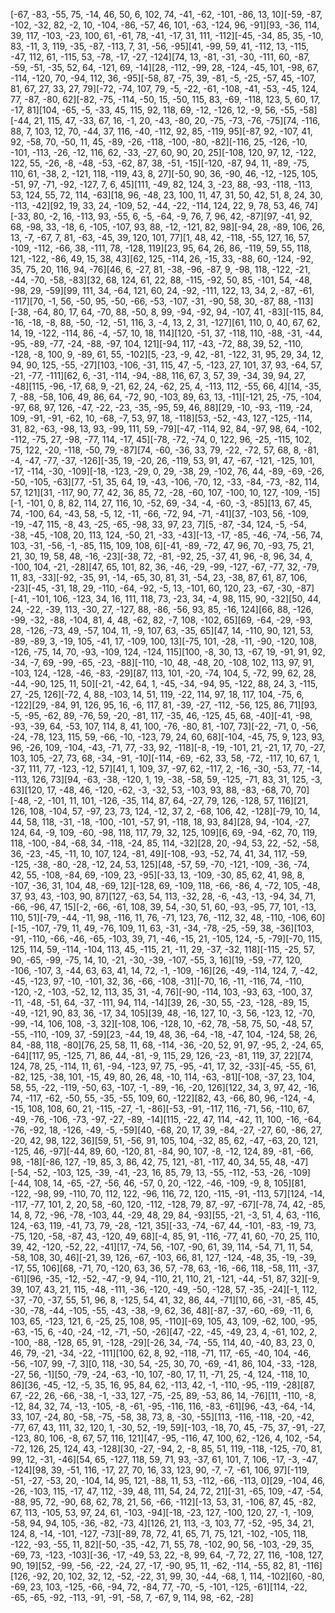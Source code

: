 [-67, -83, -55, 75, -14, 46, 50, 6, 102, 74, -41, -62, -101, -86, 13, 10][-59, -87, -102, -32, 82, -2, 10, -104, -86, -57, 46, 101, -63, -124, 96, -91][93, -36, 114, 39, 117, -103, -23, 100, 61, -61, 78, -41, -17, 31, 111, -112][-45, -34, 85, 35, -10, 83, -11, 3, 119, -35, -87, -113, 7, 31, -56, -95][41, -99, 59, 41, -112, 13, -115, -47, 112, 61, -115, 53, -78, -17, -27, -124][74, 13, -81, -31, -30, -111, 60, -87, -59, -51, -35, 52, 64, -121, 69, -14][28, -112, -99, 28, -124, -45, 101, -98, 67, -114, -120, 70, -94, 112, 36, -95][-58, 87, -75, 39, -81, -5, -25, -57, 45, -107, 81, 67, 27, 33, 27, 79][-72, -74, 107, 79, -5, -22, -61, -108, -41, -53, -45, 124, 77, -87, -80, 62][-82, -75, -114, -50, 15, -50, 115, 83, -69, -118, 123, 5, 60, 17, -17, 81][104, -65, -5, -33, 45, 115, 92, 118, 69, -12, -126, 12, -9, 56, -55, -58][-44, 21, 115, 47, -33, 67, 16, -1, 20, -43, -80, 20, -75, -73, -76, -75][74, -116, 88, 7, 103, 12, 70, -44, 37, 116, -40, -112, 92, 85, -119, 95][-87, 92, -107, 41, 92, -58, 70, -50, 11, 45, -89, -26, -118, -100, -80, -82][-116, 25, -126, -10, -101, -113, -26, -12, 116, 62, -33, -27, 60, 90, 20, 25][-108, 120, 97, 12, -122, 122, 55, -26, -8, -48, -53, -62, 87, 38, -51, -15][-120, -87, 94, 11, -89, -75, 110, 61, -38, 2, -121, 118, -119, 43, 8, 27][-50, 90, 36, -90, 46, -12, -125, 105, -51, 97, -71, -92, -127, 7, 6, 45][111, -49, 82, 124, 3, -23, 88, -93, -118, -113, 53, 124, 55, 72, 114, -63][18, 96, -48, 23, 100, 11, 47, 31, 50, 42, 51, 8, 24, 30, -113, -42][92, 19, 33, 24, -109, 52, -44, -22, -114, 124, 22, 9, 78, 53, 46, 74][-33, 80, -2, 16, -113, 93, -55, 6, -5, -64, -9, 76, 7, 96, 42, -87][97, -41, 92, 68, -98, 33, -18, 6, -105, -107, 93, 88, -12, -121, 82, 98][-94, 28, -89, 106, 26, 13, -7, -67, 7, 81, -63, -45, 39, 120, 101, 77][1, 48, 42, -118, -55, 127, 16, 57, -109, -112, -66, 38, -111, 78, -128, 119][23, 95, 64, 26, 86, -119, 59, 55, 118, 121, -122, -86, 49, 15, 38, 43][62, 125, -114, 26, -15, 33, -88, 60, -124, -92, 35, 75, 20, 116, 94, -76][46, 6, -27, 81, -38, -96, -87, 9, -98, 118, -122, -21, -44, -70, -58, -83][32, 68, 124, 61, 22, 88, -115, -92, 50, 85, -101, 54, -48, -98, 29, -59][99, 111, 34, -64, 121, 60, 24, -92, -111, 122, 13, 34, 2, -87, -61, -117][70, -1, 56, -50, 95, -50, -66, -53, -107, -31, -90, 58, 30, -87, 88, -113][-38, -64, 80, 17, 64, -70, 88, -50, 8, 99, -94, -92, 94, -107, 41, -83][-115, 84, -16, -18, -8, 88, -50, -12, -51, 116, 3, -4, 13, 2, 31, -127][61, 110, 0, 40, 67, 62, 14, 19, -122, -114, 86, -4, -57, 10, 18, 114][120, -51, 37, -118, 110, -88, -31, -44, -95, -89, -77, -24, -88, -97, 104, 121][-94, 117, -43, -72, 88, 39, 52, -110, -128, -8, 100, 9, -89, 61, 55, -102][5, -23, -9, 42, -81, -122, 31, 95, 29, 34, 12, 94, 90, 125, -55, -27][103, -106, -31, 115, 47, -5, -123, 27, 101, 37, 93, -64, 57, -21, -77, -111][62, 6, -31, -114, -94, -88, 116, 67, 3, 57, 39, -34, 39, 94, 27, -48][115, -96, -17, 68, 9, -21, 62, 24, -62, 25, 4, -113, 112, -55, 66, 4][14, -35, 7, -88, -58, 106, 49, 86, 64, -72, 90, -103, 89, 63, 13, -11][-121, 25, -75, -104, -97, 68, 97, 126, -47, -22, -23, -35, -95, 59, 46, 88][29, -10, -93, -119, -24, 109, -91, -91, -62, 10, -68, -7, 53, 97, 18, -118][53, -52, -43, 127, -125, -114, 31, 82, -63, -98, 13, 93, -99, 111, 59, -79][-47, -114, 92, 84, -97, 98, 64, -102, -112, -75, 27, -98, -77, 114, -17, 45][-78, -72, -74, 0, 122, 96, -25, -115, 102, 75, 122, -20, -118, -50, 79, -87][74, -60, -36, 33, 79, -22, -72, 57, 68, 8, -81, -4, -47, -77, -37, -126][-35, 19, -20, 26, -119, 53, 91, 47, -67, -121, -125, 101, -17, -114, -30, -109][-18, -123, -29, 0, 29, -38, 29, -102, 76, 44, -89, -69, -26, -50, -105, -63][77, -51, 35, 64, 19, -43, -106, -70, 12, -33, -84, -73, -82, 114, 57, 121][31, -117, 90, 77, 42, 36, 85, 72, -28, -60, 107, -100, 10, 127, -109, -15][-1, -101, 0, 8, 82, 114, 27, 116, 10, -52, 69, -34, -4, -60, -3, -85][13, 67, 45, 74, -100, 64, -43, 58, -5, 12, -11, -66, -72, 94, -71, -41][37, -103, 56, -109, -19, -47, 115, -8, 43, -25, -65, -98, 33, 97, 23, 7][5, -87, -34, 124, -5, -54, -38, -45, -108, 20, 113, 124, -50, 21, -33, -43][-13, -17, -85, -46, -74, -56, 74, 103, -31, -56, -1, -85, 115, 109, 108, 6][-41, -89, -72, 47, 96, 70, -93, 75, 21, 21, 30, 19, 58, 48, -16, -23][-38, 72, -81, -92, 25, -37, 41, 96, -8, 96, 34, 4, -100, 104, -21, -28][47, 65, 101, 82, 36, -46, -29, -99, -127, -67, -77, 32, -79, 11, 83, -33][-92, -35, 91, -14, -65, 30, 81, 31, -54, 23, -38, 87, 61, 87, 106, -23][-45, -31, 18, 29, -110, -64, -92, -5, 13, -101, 60, 120, 23, -67, -30, -87][-41, -101, 106, -123, 34, 16, 111, 118, 73, -23, 34, -4, 98, 115, 90, -32][50, 44, 24, -22, -39, 113, -30, 27, -127, 88, -86, -56, 93, 85, -16, 124][66, 88, -126, -99, -32, -88, -104, 81, 4, 48, -62, 82, -7, 108, -102, 65][69, -64, -29, -93, 28, -126, -73, 49, -57, 104, 11, -9, 107, 63, -35, 65][47, 14, -110, 90, 121, 53, -89, -89, 3, -19, 105, -41, 17, -109, 100, 13][-75, 101, -28, -11, -90, -120, 108, -126, -75, 14, 70, -93, -109, 124, -124, 115][100, -8, 30, 13, -67, 19, -91, 91, 92, -34, -7, 69, -99, -65, -23, -88][-110, -10, 48, -48, 20, -108, 102, 113, 97, 91, -103, 124, -128, -46, -83, -29][87, 113, 101, -20, -74, 104, 5, -72, 99, 62, 28, -44, -90, 125, 11, 50][-21, -42, 64, 1, -45, -34, -94, 95, -122, 88, 24, 3, -115, 27, -25, 126][-72, 4, 88, -103, 14, 51, 119, -22, 114, 97, 18, 117, 104, -75, 6, -122][29, -84, 91, 126, 95, 16, -6, 117, 81, -39, -27, -112, -56, 125, 86, 71][93, -5, -95, -62, 89, -76, 59, -20, -81, 117, -35, 46, -125, 45, 68, -40][-41, -98, -93, -39, 64, -53, 107, 114, 8, 41, 100, -76, -80, 81, -107, 73][-22, -71, 0, -56, -24, -78, 123, 115, 59, -66, -10, -123, 79, 24, 60, 68][-104, -45, 75, 9, 123, 93, 96, -26, 109, -104, -43, -71, 77, -33, 92, -118][-8, -19, -101, 21, -21, 17, 70, -27, 103, 105, -27, 73, 68, -34, -91, -10][-114, -69, -62, 33, 58, -72, -117, 10, 67, 1, -37, 111, 77, -123, -12, 57][41, 1, 109, 37, -97, 62, -117, 2, -16, -30, -53, 77, -14, -113, 126, 73][94, -63, -38, -120, 1, 19, -38, -58, 59, -125, -71, 83, 31, 125, -3, 63][120, 17, -48, 46, -120, -62, -3, -32, 53, -103, 93, 88, -83, -68, 70, 70][-48, -2, -101, 11, 101, -126, -35, 114, 87, 64, -27, 79, 126, -128, 57, 116][21, 126, 108, -104, 57, -97, 23, 73, 124, -12, 37, 2, -68, 106, 42, -128][-79, 10, 14, 44, 58, 118, -31, -18, -100, -101, -57, 91, -118, 18, 93, 84][28, 94, -104, -27, 124, 64, -9, 109, -60, -98, 118, 117, 79, 32, 125, 109][6, 69, -94, -62, 70, 119, 118, -100, -84, -68, 34, -118, -24, 85, 114, -32][28, 20, -94, 53, 22, -52, -58, 36, -23, -45, -11, 10, 107, 124, -81, 49][-108, -93, -52, 74, 41, 34, 117, -59, -125, -38, -80, -28, -12, 24, 53, 125][48, -57, 59, -70, -121, -109, -36, -74, 42, 55, -108, -84, 69, -109, 23, -95][-33, 13, -109, -30, 85, 62, 41, 98, 8, -107, -36, 31, 104, 48, -69, 12][-128, 69, -109, 118, -66, -86, 4, -72, 105, -48, 37, 93, 43, -103, 90, 87][127, -63, 54, 113, -32, 28, -6, -43, -13, -94, 34, 71, -66, -96, 47, 15][-2, -66, -61, 108, 39, 54, -30, 51, 60, -93, -95, 77, 101, -13, 110, 51][-79, -44, -11, 98, -116, 11, 76, -71, 123, 76, -112, 32, 48, -110, -106, 60][-15, -107, -79, 11, 49, -76, 109, 11, 63, -31, -34, -78, -25, -59, 38, -36][103, -91, -110, -66, -46, -65, -103, 39, 71, -46, -15, 21, -105, 124, -5, -79][-70, 115, 125, 114, 59, -114, -104, 113, 45, -115, 21, -11, 29, -37, -32, 118][-115, -25, 57, 90, -65, -99, -75, 14, 10, -21, -30, -39, -107, -55, 3, 16][19, -59, -77, 120, -106, -107, 3, -44, 63, 63, 41, 14, 72, -1, -109, -16][26, -49, -114, 124, 7, -42, -45, -123, 97, -10, -101, 32, 36, -66, -108, -31][-70, 16, -11, -116, 74, -110, -120, -2, -103, -52, 12, 113, 35, 31, -4, 76][-90, -114, 103, -93, 63, -100, 37, -11, -48, -51, 64, -37, -111, 94, 114, -14][39, 26, -30, 55, -23, -128, -89, 15, -49, -121, 90, 83, 36, -17, 34, 105][39, 48, -16, 127, 10, -3, 56, -123, 12, -70, -99, -14, 106, 108, -3, 32][-108, 106, -128, 10, -62, 78, -58, 75, 50, -48, 57, -55, -110, -109, 37, -59][23, -44, 19, 48, 36, -64, -18, -47, 104, -124, 58, 26, 84, -88, 118, -80][76, 25, 58, 11, 68, -114, -36, -20, 52, 91, 97, -95, 2, -24, 65, -64][117, 95, -125, 71, 86, 44, -81, -9, 115, 29, 126, -23, -81, 119, 37, 22][74, 124, 78, 25, -114, 11, 61, -94, -123, 97, 75, -95, -41, 17, 32, -33][-45, -55, 61, -82, 125, -38, 101, -15, 49, 80, 26, 48, -10, 114, -63, -81][-108, -37, 23, 104, 58, 55, -22, -119, -50, 63, -107, -1, -89, -16, -20, 126][122, 34, 3, 97, 42, -16, 74, -117, -62, -50, 55, -35, -55, 109, 60, -122][82, 43, -66, 80, 96, -124, -4, -15, 108, 108, 60, 21, -115, -27, -1, -86][-53, -91, -117, 116, -71, 56, -110, 67, -49, -76, -106, -73, -97, -27, -89, -14][115, -22, 47, 114, -42, 11, 100, -16, -64, -76, -92, 18, -126, -49, -5, -59][40, -68, 20, 17, 39, -84, -27, -27, 60, -86, 27, -20, 42, 98, 122, 36][59, 51, -56, 91, 105, 104, -32, 85, 62, -47, -63, 20, 121, -125, 46, -97][-44, 89, 60, -120, 81, -84, 90, 107, -8, -12, 124, 89, -81, -66, 98, -18][-86, 127, -19, 85, 3, 86, 42, 75, 121, -81, -117, 40, 34, 55, 48, -47][-54, -52, -103, 125, -39, -41, -23, 16, 85, 79, 13, -55, -112, -53, -26, -109][-44, 108, 14, -65, -27, -56, 46, -57, 0, 20, -122, -46, -109, -9, 8, 105][81, -122, -98, 99, -110, 70, 112, 122, -96, 116, 72, 120, -115, -91, -113, 57][124, -14, -117, -77, 101, 2, 20, 58, -60, 120, -112, -128, 79, 87, -97, -67][-78, 74, 42, -85, 14, 8, 72, -96, -78, -103, 44, -29, 48, 29, 84, -93][55, -21, -3, 51, 4, 63, -116, 124, -63, 119, -41, 73, 79, -28, -121, 35][-33, -74, -67, 44, -101, -83, -19, 73, -75, 120, -58, -87, 43, -120, 49, 68][-4, 85, 91, -116, -77, 41, 60, -70, 25, 110, 39, 42, -120, -52, 22, -41][17, -74, 56, -107, -90, 61, 39, 114, -54, 71, 11, 54, -58, 108, 30, 46][-21, 39, 126, -67, -103, 66, 81, 127, -124, -48, 35, -19, -39, -17, 55, 106][68, -71, 70, -120, 63, 36, 57, -78, 63, -16, -66, 118, -58, 111, -37, -61][96, -35, -12, -52, -47, -9, 94, -110, 21, 110, 21, -121, -44, -51, 87, 32][-9, 39, 107, 43, 21, 115, -48, -111, -36, -120, -49, -50, -128, 57, -35, -24][-1, 112, -37, -70, -37, 55, 51, 96, 8, -125, 54, 41, 32, 86, 44, -71][10, 66, -31, -85, 45, -30, -78, -44, -105, -55, -43, -38, -9, 62, 36, 48][-87, -37, -60, -69, -11, 6, 103, 65, -123, 121, 6, -25, 25, 108, 95, -110][-69, 105, 43, 109, -62, 100, -95, -63, -15, 6, -40, -24, -12, -71, -50, -26][47, -22, -45, -49, 23, 4, -61, 102, 2, -100, -88, -128, 65, 91, -128, -29][-26, 34, -74, -55, 114, 40, -40, 83, 23, 0, 46, 79, -21, -34, -22, -111][100, 62, 8, 92, -118, -71, 117, -65, -40, 104, -46, -56, -107, 99, -7, 3][0, 118, -30, 54, -25, 30, 70, -69, -41, 86, 104, -33, -128, -27, 56, -1][50, -79, -24, -63, -10, 107, -80, 17, 11, -71, 25, -4, 124, -118, 10, 86][36, -45, -12, -5, 35, 16, 95, 84, 62, -113, 42, -1, -110, -95, -119, -28][87, 67, -22, 26, -66, -38, -1, -33, 127, -75, -25, 89, -53, 86, 14, -76][11, -110, -8, -12, 84, 32, 74, -13, -105, -8, -61, -95, -116, 116, -83, -61][96, -43, -64, -14, 33, 107, -24, 80, -58, -75, -58, 38, 73, 8, -30, -55][113, -116, -118, -20, -42, -77, 67, 43, 111, 32, 120, 1, -30, 52, -19, 59][-103, -18, 70, 45, -75, 37, -91, -27, -123, 80, 106, -8, 67, 57, 116, 121][47, -95, -116, 47, 100, 62, -126, 4, 102, -54, -72, 126, 25, 124, 43, -128][30, -27, -94, 2, -8, 85, 51, 119, -118, -125, -70, 81, 99, 12, -31, -46][54, 65, -127, 118, 59, 71, 93, -37, 61, 101, 7, 106, -17, -3, -47, -124][98, 39, -51, 116, -17, 27, 70, 16, 33, 123, 90, -7, -7, -61, 106, 97][-119, -51, -27, -53, 20, -104, 14, 95, 121, -88, 11, 53, -112, -66, -113, 0][29, -104, 46, -26, -103, 115, -17, 47, 112, -39, 48, 111, 54, 24, 72, 21][-31, -65, 109, -47, -54, -88, 95, 72, -90, 68, 62, 78, 21, 56, -66, -112][-13, 53, 31, -106, 87, 45, -82, 67, 113, -105, 53, 97, 24, 61, -103, -94][-18, -23, 127, -100, 120, 27, -1, -109, -58, 94, 94, 105, -36, -82, -73, 4][126, 21, 113, -3, 103, 77, -52, -95, 34, 21, 124, 8, -14, -101, -127, -73][-89, 78, 72, 41, 65, 71, 75, 121, -102, -105, 118, -122, -93, -55, 11, 82][-50, -35, -42, 71, 55, 78, -102, 90, 56, -103, -29, 35, -69, 73, -123, -103][-36, -17, -49, 53, 22, -8, 99, 64, -7, 72, 27, 116, -108, 127, 90, 19][52, -99, -56, -22, -24, 27, -17, -90, 95, 11, -62, -114, -55, 82, 81, -116][126, -92, 20, 102, 32, 12, -52, -22, 31, 99, 30, -44, -68, 1, 114, -102][60, -80, -69, 23, 103, -125, -66, -94, 72, -84, 77, -70, -5, -101, -125, -61][114, -22, -65, -65, -92, -113, -91, -91, -58, 7, -67, 9, 114, 98, -62, -28]